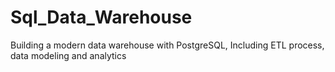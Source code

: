 # Sql_Data_Warehouse
Building a modern data warehouse with PostgreSQL, Including ETL process, data modeling and analytics 
